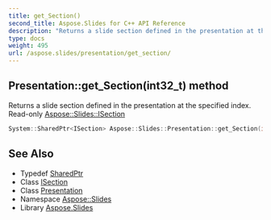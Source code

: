 ```yaml
---
title: get_Section()
second_title: Aspose.Slides for C++ API Reference
description: "Returns a slide section defined in the presentation at the specified index. Read-only Aspose::Slides::ISection"
type: docs
weight: 495
url: /aspose.slides/presentation/get_section/
---
```

## Presentation::get_Section(int32_t) method


Returns a slide section defined in the presentation at the specified index. Read-only [Aspose::Slides::ISection](../../isection/)

```cpp
System::SharedPtr<ISection> Aspose::Slides::Presentation::get_Section(int32_t index) override
```

## See Also

* Typedef [SharedPtr](../../../system/sharedptr/)
* Class [ISection](../../isection/)
* Class [Presentation](../)
* Namespace [Aspose::Slides](../../)
* Library [Aspose.Slides](../../../)
